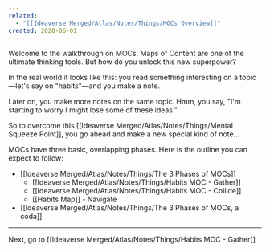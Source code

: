 ```yaml
---
related:
  - "[[Ideaverse Merged/Atlas/Notes/Things/MOCs Overview]]"
created: 2020-06-01
---
```

Welcome to the walkthrough on MOCs. Maps of Content are one of the ultimate thinking tools. But how do you unlock this new superpower?

In the real world it looks like this: you read something interesting on a topic—let's say on "habits"—and you make a note. 

Later on, you make more notes on the same topic. Hmm, you say, "I'm starting to worry I might lose some of these ideas." 

So to overcome this [[Ideaverse Merged/Atlas/Notes/Things/Mental Squeeze Point]], you go ahead and make a new special kind of note...

MOCs have three basic, overlapping phases. Here is the outline you can expect to follow:

- [[Ideaverse Merged/Atlas/Notes/Things/The 3 Phases of MOCs]]
	- [[Ideaverse Merged/Atlas/Notes/Things/Habits MOC - Gather]]
	- [[Ideaverse Merged/Atlas/Notes/Things/Habits MOC - Collide]]
	- [[Habits Map]] - Navigate
- [[Ideaverse Merged/Atlas/Notes/Things/The 3 Phases of MOCs, a coda]]

---

Next, go to [[Ideaverse Merged/Atlas/Notes/Things/Habits MOC - Gather]]

